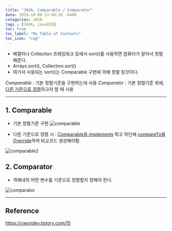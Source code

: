 ```yaml
---
title: "JAVA, Comparable / Comparator"
date: 2019-10-09 13:40:28 -0400
categories: JAVA
tags : [JAVA, java응용]
toc: true
toc_label: "My Table of Contents"
toc_icon: "cog"
---
```

- 배열이나 Collection 프레임워크 등에서 sort()를 사용하면 컴퓨터가 알아서 정렬 해준다.
 - Arrays.sort(), Collection.sort()
- 여기서 사용되는 sort()는 Comparable 구현에 의해 정렬 된것이다.

*Comparable* : 기본 정렬기준을 구현하는데 사용
*Comparator* : 기본 정렬기준 외에, <u>다른 기준으로 정렬</u>하고자 할 때 사용

----
## 1. Comparable
- 기본 정렬기준 구현
![comparable](https://user-images.githubusercontent.com/55946791/66453747-6dd73c80-eaa0-11e9-8106-d0edf696e32b.png)

- 다른 기준으로 정렬 시
: <u>Comparable을 implements</u> 하고 하단에 <u>compareTo를 Override</u>하며 비교코드 생성해야함.

![comparable2](https://user-images.githubusercontent.com/55946791/66454201-18039400-eaa2-11e9-9531-3a62738b123a.JPG)


## 2. Comparator
- 객체내의 어떤 변수를 기준으로 정렬할지 정해야 한다.

![comparator](https://user-images.githubusercontent.com/55946791/66454677-75e4ab80-eaa3-11e9-86dd-a18abc6eb3f4.JPG)

---
## Reference
<https://cwondev.tistory.com/15>
